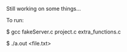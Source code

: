 Still working on some things...

To run:

$ gcc fakeServer.c project.c extra_functions.c

$ ./a.out <file.txt> <number of children>
